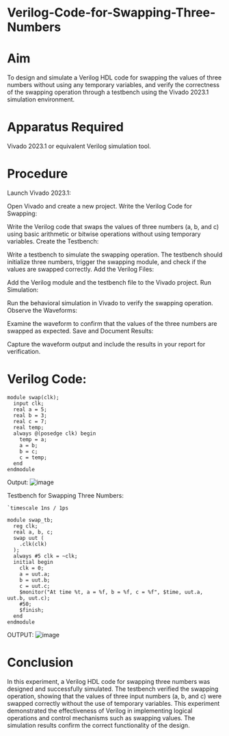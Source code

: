 # Verilog-Code-for-Swapping-Three-Numbers
# Aim
To design and simulate a Verilog HDL code for swapping the values of three numbers without using any temporary variables, and verify the correctness of the swapping operation through a testbench using the Vivado 2023.1 simulation environment.

# Apparatus Required
Vivado 2023.1 or equivalent Verilog simulation tool.

# Procedure
Launch Vivado 2023.1:

Open Vivado and create a new project.
Write the Verilog Code for Swapping:

Write the Verilog code that swaps the values of three numbers (a, b, and c) using basic arithmetic or bitwise operations without using temporary variables.
Create the Testbench:

Write a testbench to simulate the swapping operation. The testbench should initialize three numbers, trigger the swapping module, and check if the values are swapped correctly.
Add the Verilog Files:

Add the Verilog module and the testbench file to the Vivado project.
Run Simulation:

Run the behavioral simulation in Vivado to verify the swapping operation.
Observe the Waveforms:

Examine the waveform to confirm that the values of the three numbers are swapped as expected.
Save and Document Results:

Capture the waveform output and include the results in your report for verification.

# Verilog Code:
```
module swap(clk);
  input clk;
  real a = 5;
  real b = 3;
  real c = 7;
  real temp;
  always @(posedge clk) begin
    temp = a;  
    a = b;     
    b = c;     
    c = temp;  
  end
endmodule
```

Output:
![image](https://github.com/user-attachments/assets/ffa3e864-61f2-4e3b-a0c2-0f67ea770cba)


Testbench for Swapping Three Numbers:
```
`timescale 1ns / 1ps

module swap_tb;
  reg clk;
  real a, b, c;
  swap uut (
    .clk(clk)
  );
  always #5 clk = ~clk;
  initial begin
    clk = 0;
    a = uut.a;
    b = uut.b;
    c = uut.c;
    $monitor("At time %t, a = %f, b = %f, c = %f", $time, uut.a, uut.b, uut.c);
    #50; 
    $finish;
  end
endmodule
```
OUTPUT:
![image](https://github.com/user-attachments/assets/30cd3ef3-dadb-4176-913f-aeda5480962a)

# Conclusion
In this experiment, a Verilog HDL code for swapping three numbers was designed and successfully simulated. The testbench verified the swapping operation, showing that the values of three input numbers (a, b, and c) were swapped correctly without the use of temporary variables. This experiment demonstrated the effectiveness of Verilog in implementing logical operations and control mechanisms such as swapping values. The simulation results confirm the correct functionality of the design.
